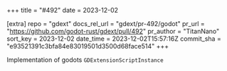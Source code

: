 +++
title = "#492"
date = 2023-12-02

[extra]
repo = "gdext"
docs_rel_url = "gdext/pr-492/godot"
pr_url = "https://github.com/godot-rust/gdext/pull/492"
pr_author = "TitanNano"
sort_key = 2023-12-02
date_time = 2023-12-02T15:57:16Z
commit_sha = "e93521391c3bfa84e83019501d3500d68face514"
+++

Implementation of godots `GDExtensionScriptInstance`
